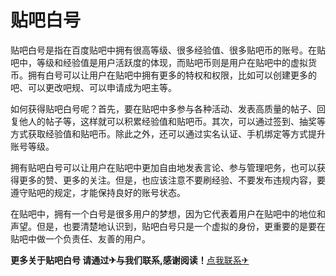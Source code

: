 # 贴吧白号

贴吧白号是指在百度贴吧中拥有很高等级、很多经验值、很多贴吧币的账号。在贴吧中，等级和经验值是用户活跃度的体现，而贴吧币则是用户在贴吧中的虚拟货币。拥有白号可以让用户在贴吧中拥有更多的特权和权限，比如可以创建更多的吧、可以更改吧规、可以申请成为吧主等。

如何获得贴吧白号呢？首先，要在贴吧中多参与各种活动、发表高质量的帖子、回复他人的帖子等，这样就可以积累经验值和贴吧币。其次，可以通过签到、抽奖等方式获取经验值和贴吧币。除此之外，还可以通过实名认证、手机绑定等方式提升账号等级。

拥有贴吧白号可以让用户在贴吧中更加自由地发表言论、参与管理吧务，也可以获得更多的赞、更多的关注。但是，也应该注意不要刷经验、不要发布违规内容，要遵守贴吧的规定，才能保持良好的账号状态。

在贴吧中，拥有一个白号是很多用户的梦想，因为它代表着用户在贴吧中的地位和声望。但是，也要清楚地认识到，贴吧白号只是一个虚拟的身份，更重要的是要在贴吧中做一个负责任、友善的用户。

**更多关于贴吧白号 请通过✈与我们联系,感谢阅读！**[点我联系✈](https://www.k02.cc)